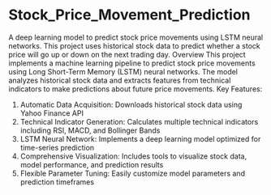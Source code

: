 # Stock_Price_Movement_Prediction
A deep learning model to predict stock price movements using LSTM neural networks. This project uses historical stock data to predict whether a stock price will go up or down on the next trading day.
Overview
This project implements a machine learning pipeline to predict stock price movements using Long Short-Term Memory (LSTM) neural networks. The model analyzes historical stock data and extracts features from technical indicators to make predictions about future price movements.
Key Features:
1. Automatic Data Acquisition: Downloads historical stock data using Yahoo Finance API
2. Technical Indicator Generation: Calculates multiple technical indicators including RSI, MACD, and Bollinger Bands
3. LSTM Neural Network: Implements a deep learning model optimized for time-series prediction
4. Comprehensive Visualization: Includes tools to visualize stock data, model performance, and prediction results
5. Flexible Parameter Tuning: Easily customize model parameters and prediction timeframes
